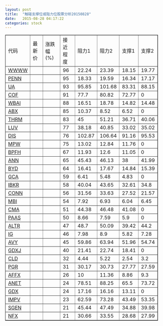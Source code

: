 ```yaml
---
layout: post
title:  "触碰支撑位或阻力位股票分析20150828"
date:   2015-08-28 04:17:22
categories: stock
---
```

<script type="text/javascript">
var stockList = []
stockList.push('gb_wwww');
stockList.push('gb_penn');
stockList.push('gb_ua');
stockList.push('gb_cof');
stockList.push('gb_wbai');
stockList.push('gb_abx');
stockList.push('gb_thrm');
stockList.push('gb_luv');
stockList.push('gb_dis');
stockList.push('gb_mpw');
stockList.push('gb_bpfh');
stockList.push('gb_ann');
stockList.push('gb_byd');
stockList.push('gb_gca');
stockList.push('gb_ibkr');
stockList.push('gb_conn');
stockList.push('gb_mbi');
stockList.push('gb_cma');
stockList.push('gb_paas');
stockList.push('gb_altr');
stockList.push('gb_ig');
stockList.push('gb_avy');
stockList.push('gb_gdxj');
stockList.push('gb_cld');
stockList.push('gb_pgr');
stockList.push('gb_affx');
stockList.push('gb_anet');
stockList.push('gb_gdx');
stockList.push('gb_impv');
stockList.push('gb_sgen');
stockList.push('gb_nfx');
</script>
<table border="1">
 <tr>
 <td>代码</td>
 <td>最新价</td>
 <td>涨跌幅(%)</td>
 <td>接近程度</td>
 <td>阻力1</td>
 <td>阻力2</td>
 <td>支撑1</td>
 <td>支撑2</td>
</tr>
  <tr id="wwww" class="red">
  <td><a href="http://stock.finance.sina.com.cn/usstock/quotes/WWWW.html" target="_blank">WWWW</a></td><td></td><td></td><td>96</td><td>22.24</td><td>23.39</td><td>18.15</td><td>19.77</td></tr>
  <tr id="penn" class="red">
  <td><a href="http://stock.finance.sina.com.cn/usstock/quotes/PENN.html" target="_blank">PENN</a></td><td></td><td></td><td>95</td><td>18.33</td><td>19.59</td><td>16.34</td><td>17.17</td></tr>
  <tr id="ua" class="red">
  <td><a href="http://stock.finance.sina.com.cn/usstock/quotes/UA.html" target="_blank">UA</a></td><td></td><td></td><td>93</td><td>95.85</td><td>101.68</td><td>83.31</td><td>88.15</td></tr>
  <tr id="cof" class="red">
  <td><a href="http://stock.finance.sina.com.cn/usstock/quotes/COF.html" target="_blank">COF</a></td><td></td><td></td><td>91</td><td>77.7</td><td>80.82</td><td>72.77</td><td>0</td></tr>
  <tr id="wbai" class="red">
  <td><a href="http://stock.finance.sina.com.cn/usstock/quotes/WBAI.html" target="_blank">WBAI</a></td><td></td><td></td><td>88</td><td>16.51</td><td>18.78</td><td>14.82</td><td>14.48</td></tr>
  <tr id="abx" class="green">
  <td><a href="http://stock.finance.sina.com.cn/usstock/quotes/ABX.html" target="_blank">ABX</a></td><td></td><td></td><td>85</td><td>10.37</td><td>8.52</td><td>6.52</td><td>0</td></tr>
  <tr id="thrm" class="red">
  <td><a href="http://stock.finance.sina.com.cn/usstock/quotes/THRM.html" target="_blank">THRM</a></td><td></td><td></td><td>83</td><td>45</td><td>51.21</td><td>36.71</td><td>40.06</td></tr>
  <tr id="luv" class="red">
  <td><a href="http://stock.finance.sina.com.cn/usstock/quotes/LUV.html" target="_blank">LUV</a></td><td></td><td></td><td>77</td><td>38.18</td><td>40.85</td><td>33.02</td><td>35.02</td></tr>
  <tr id="dis" class="red">
  <td><a href="http://stock.finance.sina.com.cn/usstock/quotes/DIS.html" target="_blank">DIS</a></td><td></td><td></td><td>76</td><td>102.87</td><td>106.64</td><td>91.16</td><td>95.53</td></tr>
  <tr id="mpw" class="green">
  <td><a href="http://stock.finance.sina.com.cn/usstock/quotes/MPW.html" target="_blank">MPW</a></td><td></td><td></td><td>75</td><td>13.02</td><td>12.84</td><td>11.76</td><td>0</td></tr>
  <tr id="bpfh" class="red">
  <td><a href="http://stock.finance.sina.com.cn/usstock/quotes/BPFH.html" target="_blank">BPFH</a></td><td></td><td></td><td>67</td><td>11.93</td><td>12.6</td><td>11.05</td><td>0</td></tr>
  <tr id="ann" class="red">
  <td><a href="http://stock.finance.sina.com.cn/usstock/quotes/ANN.html" target="_blank">ANN</a></td><td></td><td></td><td>65</td><td>45.43</td><td>46.13</td><td>38</td><td>41.99</td></tr>
  <tr id="byd" class="red">
  <td><a href="http://stock.finance.sina.com.cn/usstock/quotes/BYD.html" target="_blank">BYD</a></td><td></td><td></td><td>64</td><td>16.41</td><td>17.67</td><td>14.84</td><td>15.39</td></tr>
  <tr id="gca" class="green">
  <td><a href="http://stock.finance.sina.com.cn/usstock/quotes/GCA.html" target="_blank">GCA</a></td><td></td><td></td><td>59</td><td>6.41</td><td>5.48</td><td>4.83</td><td>0</td></tr>
  <tr id="ibkr" class="red">
  <td><a href="http://stock.finance.sina.com.cn/usstock/quotes/IBKR.html" target="_blank">IBKR</a></td><td></td><td></td><td>58</td><td>40.04</td><td>43.65</td><td>32.61</td><td>34.8</td></tr>
  <tr id="conn" class="red">
  <td><a href="http://stock.finance.sina.com.cn/usstock/quotes/CONN.html" target="_blank">CONN</a></td><td></td><td></td><td>56</td><td>31.56</td><td>33.63</td><td>27.52</td><td>21.57</td></tr>
  <tr id="mbi" class="green">
  <td><a href="http://stock.finance.sina.com.cn/usstock/quotes/MBI.html" target="_blank">MBI</a></td><td></td><td></td><td>54</td><td>7.92</td><td>6.93</td><td>6.04</td><td>6.45</td></tr>
  <tr id="cma" class="red">
  <td><a href="http://stock.finance.sina.com.cn/usstock/quotes/CMA.html" target="_blank">CMA</a></td><td></td><td></td><td>51</td><td>44.38</td><td>46.48</td><td>41.08</td><td>0</td></tr>
  <tr id="paas" class="green">
  <td><a href="http://stock.finance.sina.com.cn/usstock/quotes/PAAS.html" target="_blank">PAAS</a></td><td></td><td></td><td>50</td><td>8.66</td><td>7.59</td><td>5.9</td><td>0</td></tr>
  <tr id="altr" class="red">
  <td><a href="http://stock.finance.sina.com.cn/usstock/quotes/ALTR.html" target="_blank">ALTR</a></td><td></td><td></td><td>47</td><td>48.7</td><td>50.09</td><td>39.42</td><td>44.2</td></tr>
  <tr id="ig" class="green">
  <td><a href="http://stock.finance.sina.com.cn/usstock/quotes/IG.html" target="_blank">IG</a></td><td></td><td></td><td>46</td><td>7.98</td><td>8.9</td><td>5.82</td><td>7.28</td></tr>
  <tr id="avy" class="red">
  <td><a href="http://stock.finance.sina.com.cn/usstock/quotes/AVY.html" target="_blank">AVY</a></td><td></td><td></td><td>45</td><td>59.86</td><td>63.94</td><td>51.96</td><td>54.74</td></tr>
  <tr id="gdxj" class="green">
  <td><a href="http://stock.finance.sina.com.cn/usstock/quotes/GDXJ.html" target="_blank">GDXJ</a></td><td></td><td></td><td>40</td><td>21.41</td><td>22.74</td><td>18.41</td><td>0</td></tr>
  <tr id="cld" class="red">
  <td><a href="http://stock.finance.sina.com.cn/usstock/quotes/CLD.html" target="_blank">CLD</a></td><td></td><td></td><td>32</td><td>4.44</td><td>5.22</td><td>2.54</td><td>3.2</td></tr>
  <tr id="pgr" class="green">
  <td><a href="http://stock.finance.sina.com.cn/usstock/quotes/PGR.html" target="_blank">PGR</a></td><td></td><td></td><td>31</td><td>30.17</td><td>30.73</td><td>27.77</td><td>27.59</td></tr>
  <tr id="affx" class="green">
  <td><a href="http://stock.finance.sina.com.cn/usstock/quotes/AFFX.html" target="_blank">AFFX</a></td><td></td><td></td><td>26</td><td>10</td><td>11.36</td><td>8.86</td><td>9.3</td></tr>
  <tr id="anet" class="green">
  <td><a href="http://stock.finance.sina.com.cn/usstock/quotes/ANET.html" target="_blank">ANET</a></td><td></td><td></td><td>24</td><td>78.51</td><td>88.25</td><td>65.5</td><td>73.72</td></tr>
  <tr id="gdx" class="green">
  <td><a href="http://stock.finance.sina.com.cn/usstock/quotes/GDX.html" target="_blank">GDX</a></td><td></td><td></td><td>24</td><td>17.16</td><td>16.16</td><td>13.11</td><td>0</td></tr>
  <tr id="impv" class="red">
  <td><a href="http://stock.finance.sina.com.cn/usstock/quotes/IMPV.html" target="_blank">IMPV</a></td><td></td><td></td><td>23</td><td>62.59</td><td>73.28</td><td>43.49</td><td>53.35</td></tr>
  <tr id="sgen" class="green">
  <td><a href="http://stock.finance.sina.com.cn/usstock/quotes/SGEN.html" target="_blank">SGEN</a></td><td></td><td></td><td>21</td><td>45.44</td><td>47.49</td><td>34.88</td><td>39.98</td></tr>
  <tr id="nfx" class="green">
  <td><a href="http://stock.finance.sina.com.cn/usstock/quotes/NFX.html" target="_blank">NFX</a></td><td></td><td></td><td>21</td><td>30.66</td><td>33.55</td><td>28.68</td><td>27.99</td></tr>
</table>
